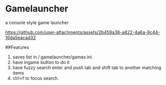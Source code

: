 # Gamelauncher
a console style game launcher 



https://github.com/user-attachments/assets/2b459a38-a822-4a6a-9c44-16da5eacad32

##Features
1. saves list in /.gamelauncher/games.ini
2. have ingame button to do it
3. have fuzzy search enter and push tab and shift tab to another matching items
4. ctrl+f to focus search.
